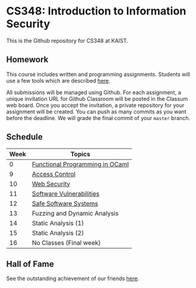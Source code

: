 # CS348: Introduction to Information Security

This is the Github repository for CS348 at KAIST.


## Homework
This course includes written and programming assignments.
Students will use a few tools which are described [here](TOOL.md).

All submissions will be managed using Github.
For each assignment, a unique invitation URL for Github Classroom will be posted in the Classum web board.
Once you accept the invitation, a private repository for your assignment will be created.
You can push as many commits as you want before the deadline. We will grade the final commit of your `master` branch.

## Schedule
|Week|Topics|
|-|------|
|0|[Functional Programming in OCaml](slides/lecture0.pdf)|
|9|[Access Control](slides/lecture14.pdf)||
|10|[Web Security](slides/lecture15.pdf)|
|11|[Software Vulnerabilities](slides/lecture16.pdf)|
|12|[Safe Software Systems](slides/lecture17.pdf)|
|13|Fuzzing and Dynamic Analysis|
|14|Static Analysis (1)|
|15|Static Analysis (2)|
|16|No Classes (Final week)|

## Hall of Fame
See the outstanding achievement of our friends [here](hof.md).
